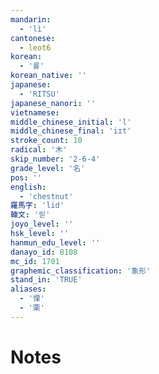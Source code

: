 ```yaml
---
mandarin:
  - 'lì'
cantonese:
  - leot6
korean:
  - '률'
korean_native: ''
japanese:
  - 'RITSU'
japanese_nanori: ''
vietnamese:
middle_chinese_initial: 'l'
middle_chinese_final: 'iɪt'
stroke_count: 10
radical: '木'
skip_number: '2-6-4'
grade_level: '名'
pos: ''
english:
  - 'chestnut'
羅馬字: 'lid'
韓文: '릳'
joyo_level: ''
hsk_level: ''
hanmun_edu_level: ''
danayo_id: 8108
mc_id: 1701
graphemic_classification: '象形'
stand_in: 'TRUE'
aliases:
  - '慄'
  - '栗'
---
```


# Notes
